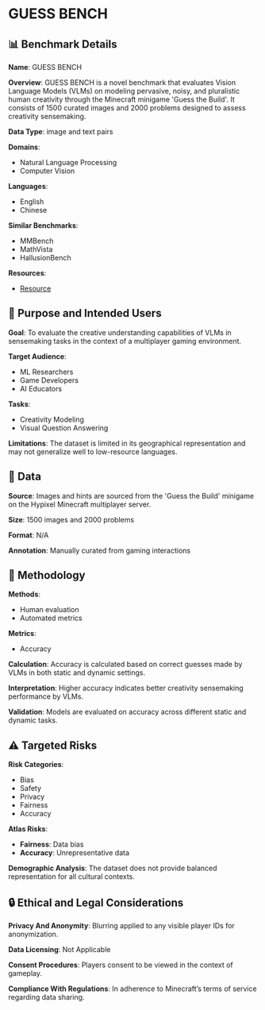 # GUESS BENCH

## 📊 Benchmark Details

**Name**: GUESS BENCH

**Overview**: GUESS BENCH is a novel benchmark that evaluates Vision Language Models (VLMs) on modeling pervasive, noisy, and pluralistic human creativity through the Minecraft minigame 'Guess the Build'. It consists of 1500 curated images and 2000 problems designed to assess creativity sensemaking.

**Data Type**: image and text pairs

**Domains**:
- Natural Language Processing
- Computer Vision

**Languages**:
- English
- Chinese

**Similar Benchmarks**:
- MMBench
- MathVista
- HallusionBench

**Resources**:
- [Resource](https://hypixel.net)

## 🎯 Purpose and Intended Users

**Goal**: To evaluate the creative understanding capabilities of VLMs in sensemaking tasks in the context of a multiplayer gaming environment.

**Target Audience**:
- ML Researchers
- Game Developers
- AI Educators

**Tasks**:
- Creativity Modeling
- Visual Question Answering

**Limitations**: The dataset is limited in its geographical representation and may not generalize well to low-resource languages.

## 💾 Data

**Source**: Images and hints are sourced from the 'Guess the Build' minigame on the Hypixel Minecraft multiplayer server.

**Size**: 1500 images and 2000 problems

**Format**: N/A

**Annotation**: Manually curated from gaming interactions

## 🔬 Methodology

**Methods**:
- Human evaluation
- Automated metrics

**Metrics**:
- Accuracy

**Calculation**: Accuracy is calculated based on correct guesses made by VLMs in both static and dynamic settings.

**Interpretation**: Higher accuracy indicates better creativity sensemaking performance by VLMs.

**Validation**: Models are evaluated on accuracy across different static and dynamic tasks.

## ⚠️ Targeted Risks

**Risk Categories**:
- Bias
- Safety
- Privacy
- Fairness
- Accuracy

**Atlas Risks**:
- **Fairness**: Data bias
- **Accuracy**: Unrepresentative data

**Demographic Analysis**: The dataset does not provide balanced representation for all cultural contexts.

## 🔒 Ethical and Legal Considerations

**Privacy And Anonymity**: Blurring applied to any visible player IDs for anonymization.

**Data Licensing**: Not Applicable

**Consent Procedures**: Players consent to be viewed in the context of gameplay.

**Compliance With Regulations**: In adherence to Minecraft’s terms of service regarding data sharing.
